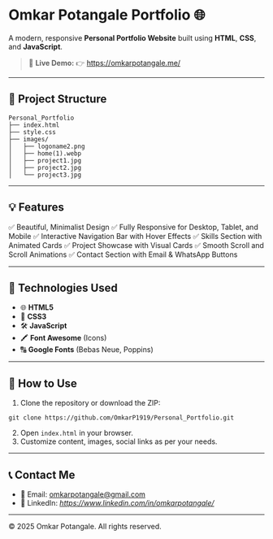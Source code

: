 # Omkar Potangale Portfolio 🌐

A modern, responsive **Personal Portfolio Website** built using **HTML**, **CSS**, and **JavaScript**.

> 🚀 **Live Demo:**
> 👉 https://omkarpotangale.me/

---

## 📂 Project Structure

```
Personal_Portfolio
├── index.html
├── style.css
├── images/
│   ├── logoname2.png
│   ├── home(1).webp
│   ├── project1.jpg
│   ├── project2.jpg
│   └── project3.jpg
```

---

## 💡 Features

✅ Beautiful, Minimalist Design
✅ Fully Responsive for Desktop, Tablet, and Mobile
✅ Interactive Navigation Bar with Hover Effects
✅ Skills Section with Animated Cards
✅ Project Showcase with Visual Cards
✅ Smooth Scroll and Scroll Animations
✅ Contact Section with Email & WhatsApp Buttons

---

## 🔧 Technologies Used

* 🌐 **HTML5**
* 🎨 **CSS3**
* 🛠 **JavaScript**
* 🖍 **Font Awesome** (Icons)
* 🔠 **Google Fonts** (Bebas Neue, Poppins)

---

## 📝 How to Use

1. Clone the repository or download the ZIP:

```
git clone https://github.com/OmkarP1919/Personal_Portfolio.git
```

2. Open `index.html` in your browser.
3. Customize content, images, social links as per your needs.

---

## 📞 Contact Me

* 📧 Email: [omkarpotangale@gmail.com](mailto:omkarpotangale@gmail.com)
* 🔗 LinkedIn: *https://www.linkedin.com/in/omkarpotangale/*

---

© 2025 Omkar Potangale. All rights reserved.


